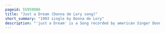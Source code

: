 ```yaml
---
pageid: 55959986
title: "Just a Dream (Donna de Lory song)"
short_summary: "1993 single by Donna de Lory"
description: "'just a Dream' is a Song recorded by american Singer Donna de Lory for her eponymous Debut Studio Album. It was released on 9 March 1993 by Mca Records as the second single on the Album. The Song was written and produced by Madonna and patrick Leonard while composing the former's fourth Studio Album like a Prayer. Since Madonna felt 'just a Dream' would not suit her Discography, she gave it to de Lory for recording. The Song received mixed Reviews from Critics after its Release. Just a Dream debuted and peaked at Number 71 on the uk Singles Chart and reached Number 10 on the us Dance Club Songs and Number 17 on the Dance singles Sales Charts respectively."
---
```

